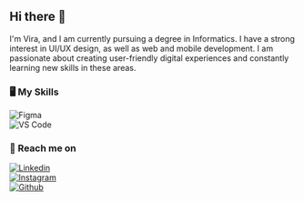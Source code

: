 ## Hi there 👋

I'm Vira, and I am currently pursuing a degree in Informatics. I have a strong interest in UI/UX design, as well as web and mobile development. I am passionate about creating user-friendly digital experiences and constantly learning new skills in these areas.<br>

### 🖥 My Skills
![Figma](https://img.shields.io/badge/figma-%23F24E1E.svg?style=for-the-badge&logo=figma&logoColor=white)<br>
![VS Code](https://img.shields.io/badge/VS_Code-%23007ACC.svg?style=for-the-badge&logo=visual-studio-code&logoColor=white)<br>


<!--### Tech Stack

### Github Statistic
<p align="left">
<a href="[https://github.com/virasare]">
  <img height="120em" src="https://github-readme-stats-eight-theta.vercel.app/api?username=virasare&show_icons=true&theme=algolia&include_all_commits=true&count_private=true"/>
  <img height="120em" src="https://github-readme-stats-eight-theta.vercel.app/api/top-langs/?username=virasare&layout=compact&langs_count=8&theme=algolia"/>
</a>
</p>-->

### 📧 Reach me on

[![Linkedin](https://img.shields.io/badge/virasare%20-%230077B5.svg?&style=for-the-badge&logo=linkedin&logoColor=white)](https://www.linkedin.com/in/vira-sare-730840252/)<br/>
[![Instagram](https://img.shields.io/badge/vira_sare%20-%23E4405F.svg?&style=for-the-badge&logo=Instagram&logoColor=white)](https://www.linkedin.com/in/vira-sare-730840252/)<br/>
[![Github](https://img.shields.io/badge/virasare%20-%23121011.svg?&style=for-the-badge&logo=github&logoColor=white)](https://github.com/virasare)

<!--
**virasare/virasare** is a ✨ _special_ ✨ repository because its `README.md` (this file) appears on your GitHub profile.

Here are some ideas to get you started:

- 🔭 I’m currently working on ...
- 🌱 I’m currently learning ...
- 👯 I’m looking to collaborate on ...
- 🤔 I’m looking for help with ...
- 💬 Ask me about ...
- 📫 How to reach me: ...
- 😄 Pronouns: ...
- ⚡ Fun fact: ...
-->

